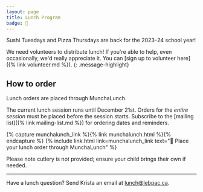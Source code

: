 ```yaml
---
layout: page
title: Lunch Program
badge: 🍕
---
```


Sushi Tuesdays and Pizza Thursdays are back for the 2023–24 school year!

We need volunteers to distribute lunch! If you're able to help, even occasionally, we'd really appreciate it. You can [sign up to volunteer here]({% link volunteer.md %}).
{: .message-highlight}

## How to order

Lunch orders are placed through MunchaLunch.

The current lunch session runs until December 21st. Orders for the _entire session_ must be placed before the session starts. Subscribe to the [mailing list]({% link mailing-list.md %}) for ordering dates and reminders.

{% capture munchalunch_link %}{% link munchalunch.html %}{% endcapture %}
{% include link.html link=munchalunch_link text="🥪 Place your lunch order through MunchaLunch" %}

Please note cutlery is not provided; ensure your child brings their own if needed.

---

Have a lunch question? Send Krista an email at [lunch@lebpac.ca](mailto:lunch@lebpac.ca).